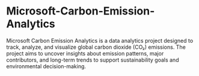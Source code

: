 # Microsoft-Carbon-Emission-Analytics
Microsoft Carbon Emission Analytics is a data analytics project designed to track, analyze, and visualize global carbon dioxide (CO₂) emissions. The project aims to uncover insights about emission patterns, major contributors, and long-term trends to support sustainability goals and environmental decision-making.
